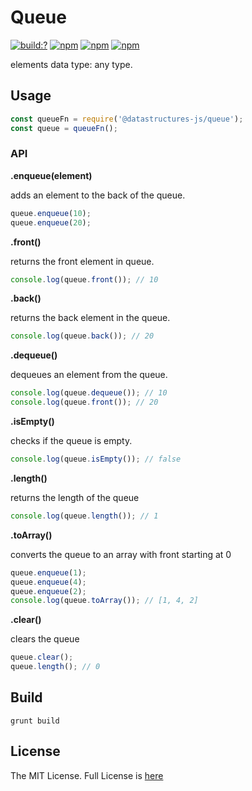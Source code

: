 # Queue

[![build:?](https://travis-ci.org/eyas-ranjous/datatructures-js/queue.svg?branch=master)](https://travis-ci.org/eyas-ranjous/datatructures-js/queue) 
[![npm](https://img.shields.io/npm/v/@datastructures-js/queue.svg)](https://www.npmjs.com/package/@datastructures-js/queue)
[![npm](https://img.shields.io/npm/dm/@datastructures-js/queue.svg)](https://www.npmjs.com/packages/@datastructures-js/queue) [![npm](https://img.shields.io/badge/node-%3E=%206.0-blue.svg)](https://www.npmjs.com/package/@datastructures-js/queue)

elements data type: any type.

## Usage
```js
const queueFn = require('@datastructures-js/queue');
const queue = queueFn();
```

### API

**.enqueue(element)** 

adds an element to the back of the queue.
```javascript
queue.enqueue(10);
queue.enqueue(20);
```
**.front()** 

returns the front element in queue.
```javascript
console.log(queue.front()); // 10
```
**.back()** 

returns the back element in the queue.
```javascript
console.log(queue.back()); // 20
```

**.dequeue()** 

dequeues an element from the queue.
```javascript
console.log(queue.dequeue()); // 10
console.log(queue.front()); // 20
```

**.isEmpty()** 

checks if the queue is empty.
```javascript
console.log(queue.isEmpty()); // false
```
**.length()** 

returns the length of the queue
```javascript
console.log(queue.length()); // 1
```

**.toArray()** 

converts the queue to an array with front starting at 0
```javascript
queue.enqueue(1);
queue.enqueue(4);
queue.enqueue(2);
console.log(queue.toArray()); // [1, 4, 2]
```

**.clear()** 

clears the queue
```javascript
queue.clear();
queue.length(); // 0
```

## Build
```
grunt build
```

## License
The MIT License. Full License is [here](https://github.com/eyas-ranjous/datastructures-js/queue/blob/master/LICENSE)
